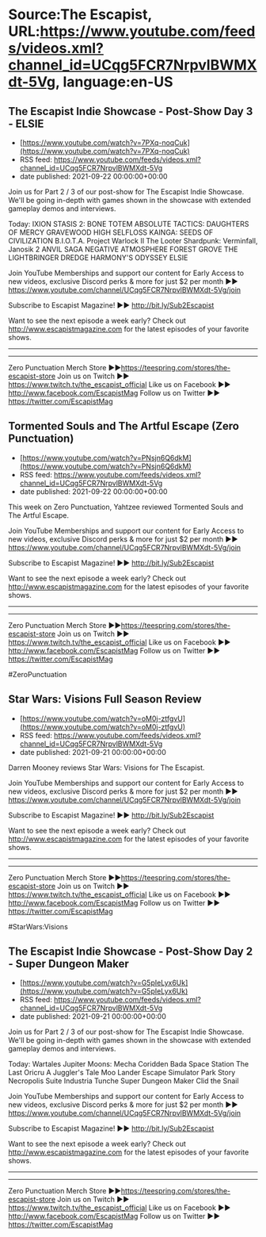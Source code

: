 # Source:The Escapist, URL:https://www.youtube.com/feeds/videos.xml?channel_id=UCqg5FCR7NrpvlBWMXdt-5Vg, language:en-US

## The Escapist Indie Showcase - Post-Show Day 3 - ELSIE
 - [https://www.youtube.com/watch?v=7PXq-noqCuk](https://www.youtube.com/watch?v=7PXq-noqCuk)
 - RSS feed: https://www.youtube.com/feeds/videos.xml?channel_id=UCqg5FCR7NrpvlBWMXdt-5Vg
 - date published: 2021-09-22 00:00:00+00:00

Join us for Part 2 / 3 of our post-show for The Escapist Indie Showcase. We'll be going in-depth with games shown in the showcase with extended gameplay demos and interviews.

Today: 
IXION
STASIS 2: BONE TOTEM
ABSOLUTE TACTICS: DAUGHTERS OF MERCY
GRAVEWOOD HIGH
SELFLOSS
KAINGA: SEEDS OF CIVILIZATION
B.I.O.T.A.
Project Warlock II
The Looter
Shardpunk: Verminfall,
Janosik 2
ANVIL SAGA
NEGATIVE ATMOSPHERE
FOREST GROVE
THE LIGHTBRINGER
DREDGE
HARMONY'S ODYSSEY
ELSIE




Join YouTube Memberships and support our content for Early Access to new videos, exclusive Discord perks & more for just $2 per month ►► https://www.youtube.com/channel/UCqg5FCR7NrpvlBWMXdt-5Vg/join

Subscribe to Escapist Magazine! ►► http://bit.ly/Sub2Escapist

Want to see the next episode a week early? Check out http://www.escapistmagazine.com for the latest episodes of your favorite shows.

---



---


Zero Punctuation Merch Store ►►https://teespring.com/stores/the-escapist-store
Join us on Twitch ►► https://www.twitch.tv/the_escapist_official
Like us on Facebook ►► http://www.facebook.com/EscapistMag
Follow us on Twitter ►► https://twitter.com/EscapistMag

## Tormented Souls and The Artful Escape (Zero Punctuation)
 - [https://www.youtube.com/watch?v=PNsjn6Q6dkM](https://www.youtube.com/watch?v=PNsjn6Q6dkM)
 - RSS feed: https://www.youtube.com/feeds/videos.xml?channel_id=UCqg5FCR7NrpvlBWMXdt-5Vg
 - date published: 2021-09-22 00:00:00+00:00

This week on Zero Punctuation, Yahtzee reviewed Tormented Souls and The Artful Escape.

Join YouTube Memberships and support our content for Early Access to new videos, exclusive Discord perks & more for just $2 per month ►► https://www.youtube.com/channel/UCqg5FCR7NrpvlBWMXdt-5Vg/join

Subscribe to Escapist Magazine! ►► http://bit.ly/Sub2Escapist

Want to see the next episode a week early? Check out http://www.escapistmagazine.com for the latest episodes of your favorite shows.

---



---


Zero Punctuation Merch Store ►►https://teespring.com/stores/the-escapist-store
Join us on Twitch ►► https://www.twitch.tv/the_escapist_official
Like us on Facebook ►► http://www.facebook.com/EscapistMag
Follow us on Twitter ►► https://twitter.com/EscapistMag

#ZeroPunctuation

## Star Wars: Visions Full Season Review
 - [https://www.youtube.com/watch?v=oM0j-ztfgvU](https://www.youtube.com/watch?v=oM0j-ztfgvU)
 - RSS feed: https://www.youtube.com/feeds/videos.xml?channel_id=UCqg5FCR7NrpvlBWMXdt-5Vg
 - date published: 2021-09-21 00:00:00+00:00

Darren Mooney reviews Star Wars: Visions for The Escapist.

Join YouTube Memberships and support our content for Early Access to new videos, exclusive Discord perks & more for just $2 per month ►► https://www.youtube.com/channel/UCqg5FCR7NrpvlBWMXdt-5Vg/join

Subscribe to Escapist Magazine! ►► http://bit.ly/Sub2Escapist

Want to see the next episode a week early? Check out http://www.escapistmagazine.com for the latest episodes of your favorite shows.

---



---


Zero Punctuation Merch Store ►►https://teespring.com/stores/the-escapist-store
Join us on Twitch ►► https://www.twitch.tv/the_escapist_official
Like us on Facebook ►► http://www.facebook.com/EscapistMag
Follow us on Twitter ►► https://twitter.com/EscapistMag

#StarWars:Visions

## The Escapist Indie Showcase - Post-Show Day 2 - Super Dungeon Maker
 - [https://www.youtube.com/watch?v=G5pIeLyx6Uk](https://www.youtube.com/watch?v=G5pIeLyx6Uk)
 - RSS feed: https://www.youtube.com/feeds/videos.xml?channel_id=UCqg5FCR7NrpvlBWMXdt-5Vg
 - date published: 2021-09-21 00:00:00+00:00

Join us for Part 2 / 3 of our post-show for The Escapist Indie Showcase. We'll be going in-depth with games shown in the showcase with extended gameplay demos and interviews.

Today: 
Wartales
Jupiter Moons: Mecha
Coridden
Bada Space Station
The Last Oricru
A Juggler's Tale
Moo Lander
Escape Simulator
Park Story
Necropolis Suite
Industria
Tunche
Super Dungeon Maker
Clid the Snail




Join YouTube Memberships and support our content for Early Access to new videos, exclusive Discord perks & more for just $2 per month ►► https://www.youtube.com/channel/UCqg5FCR7NrpvlBWMXdt-5Vg/join

Subscribe to Escapist Magazine! ►► http://bit.ly/Sub2Escapist

Want to see the next episode a week early? Check out http://www.escapistmagazine.com for the latest episodes of your favorite shows.

---



---


Zero Punctuation Merch Store ►►https://teespring.com/stores/the-escapist-store
Join us on Twitch ►► https://www.twitch.tv/the_escapist_official
Like us on Facebook ►► http://www.facebook.com/EscapistMag
Follow us on Twitter ►► https://twitter.com/EscapistMag

